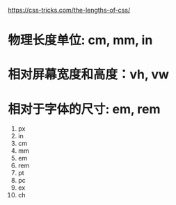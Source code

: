 https://css-tricks.com/the-lengths-of-css/

# 物理长度单位: cm, mm, in

# 相对屏幕宽度和高度：vh, vw

# 相对于字体的尺寸: em, rem

1. px
2. in
3. cm
4. mm
5. em
6. rem
7. pt
8. pc
9. ex
10. ch



